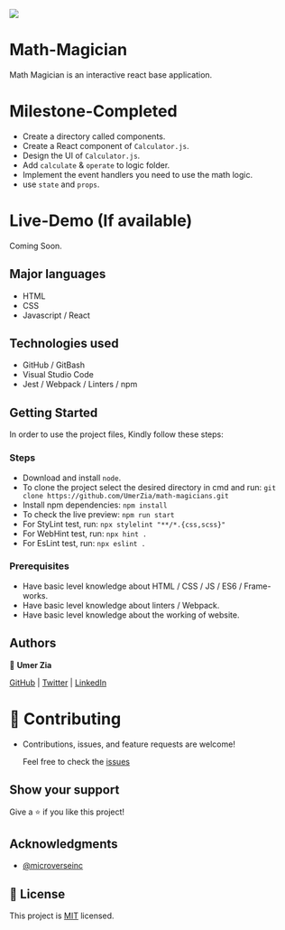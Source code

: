![](https://img.shields.io/badge/Microverse-blueviolet)

# Math-Magician

Math Magician is an interactive react base application.

# Milestone-Completed
- Create a directory called components.
- Create a React component of `Calculator.js`.
- Design the UI of `Calculator.js`.
- Add `calculate` & `operate` to logic folder.
- Implement the event handlers you need to use the math logic.
- use `state` and `props`.

# Live-Demo (If available)

Coming Soon.

## Major languages 
- HTML
- CSS
- Javascript / React

## Technologies used 
- GitHub / GitBash
- Visual Studio Code 
- Jest / Webpack / Linters / npm

## Getting Started

In order to use the project files, Kindly follow these steps:

### Steps

- Download and install `node`.
- To clone the project select the desired directory in cmd and run: `git clone https://github.com/UmerZia/math-magicians.git`
- Install npm dependencies: `npm install`
- To check the live preview: `npm run start`
- For StyLint test, run: `npx stylelint "**/*.{css,scss}"`
- For WebHint test, run: `npx hint .`
- For EsLint test, run: `npx eslint .`

### Prerequisites

- Have basic level knowledge about HTML / CSS / JS / ES6 / Frame-works.
- Have basic level knowledge about linters / Webpack.
- Have basic level knowledge about the working of website.


## Authors

👤 **Umer Zia**

[GitHub](https://github.com/UmerZia) | [Twitter](https://twitter.com/ChukwumaMosanya) | [LinkedIn](https://linkedin.com/in/umer-zia-30906a183/)

# 🤝 Contributing

- Contributions, issues, and feature requests are welcome!

  Feel free to check the [issues](https://github.com/UmerZia/math-magicians/issues)

## Show your support

Give a ⭐️ if you like this project!

## Acknowledgments

- [@microverseinc](https://github.com/microverseinc) 

## 📝 License

This project is [MIT](https://github.com/UmerZia/math-magicians/blob/main/LICENSE) licensed.